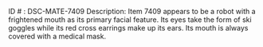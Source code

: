 ID # : DSC-MATE-7409
Description: Item 7409 appears to be a robot with a frightened mouth as its primary facial feature. Its eyes take the form of ski goggles while its red cross earrings make up its ears. Its mouth is always covered with a medical mask.